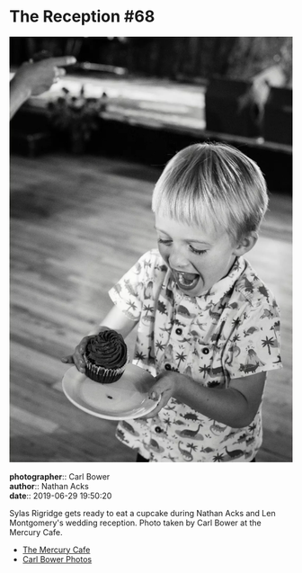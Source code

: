 # The Reception #68

![Sylas Rigridge gets ready to eat a cupcake](assets/2019-06-29-set-3-the-reception-68.webp)

**photographer**:: Carl Bower  
**author**:: Nathan Acks  
**date**:: 2019-06-29 19:50:20

Sylas Rigridge gets ready to eat a cupcake during Nathan Acks and Len Montgomery's wedding reception. Photo taken by Carl Bower at the Mercury Cafe.

* [The Mercury Cafe](http://mercurycafe.com)
* [Carl Bower Photos](https://carlbowerphotos.com)
